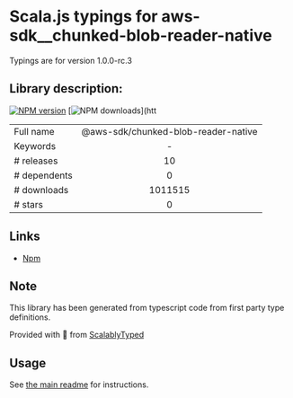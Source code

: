 
# Scala.js typings for aws-sdk__chunked-blob-reader-native

Typings are for version 1.0.0-rc.3

## Library description:
[![NPM version](https://img.shields.io/npm/v/@aws-sdk/chunked-blob-reader-native/preview.svg)](https://www.npmjs.com/package/@aws-sdk/chunked-blob-reader-native) [![NPM downloads](https://img.shields.io/npm/dm/@aws-sdk/chunked-blob-reader-native.svg)](htt

|                    |                 |
| ------------------ | :-------------: |
| Full name          | @aws-sdk/chunked-blob-reader-native |
| Keywords           | - |
| # releases         | 10 |
| # dependents       | 0 |
| # downloads        | 1011515 |
| # stars            | 0 |

## Links
- [Npm](https://www.npmjs.com/package/%40aws-sdk%2Fchunked-blob-reader-native)
    


## Note
This library has been generated from typescript code from first party type definitions.

Provided with :purple_heart: from [ScalablyTyped](https://github.com/oyvindberg/ScalablyTyped)

## Usage
See [the main readme](../../readme.md) for instructions.


